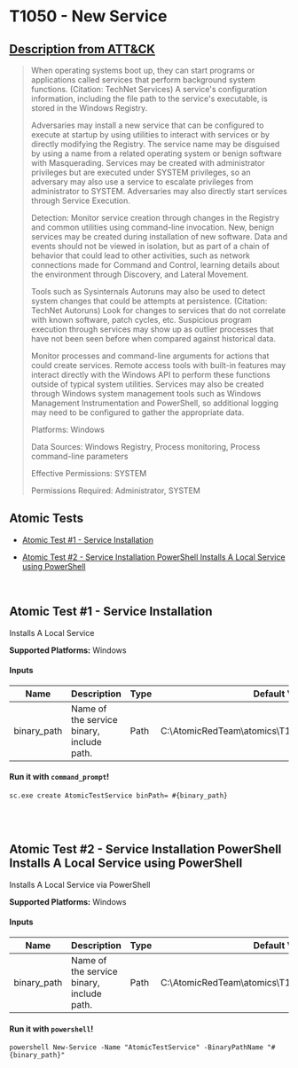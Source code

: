# T1050 - New Service
## [Description from ATT&CK](https://attack.mitre.org/wiki/Technique/T1050)
<blockquote>When operating systems boot up, they can start programs or applications called services that perform background system functions. (Citation: TechNet Services) A service's configuration information, including the file path to the service's executable, is stored in the Windows Registry. 

Adversaries may install a new service that can be configured to execute at startup by using utilities to interact with services or by directly modifying the Registry. The service name may be disguised by using a name from a related operating system or benign software with Masquerading. Services may be created with administrator privileges but are executed under SYSTEM privileges, so an adversary may also use a service to escalate privileges from administrator to SYSTEM. Adversaries may also directly start services through Service Execution.

Detection: Monitor service creation through changes in the Registry and common utilities using command-line invocation. New, benign services may be created during installation of new software. Data and events should not be viewed in isolation, but as part of a chain of behavior that could lead to other activities, such as network connections made for Command and Control, learning details about the environment through Discovery, and Lateral Movement.

Tools such as Sysinternals Autoruns may also be used to detect system changes that could be attempts at persistence. (Citation: TechNet Autoruns) Look for changes to services that do not correlate with known software, patch cycles, etc. Suspicious program execution through services may show up as outlier processes that have not been seen before when compared against historical data.

Monitor processes and command-line arguments for actions that could create services. Remote access tools with built-in features may interact directly with the Windows API to perform these functions outside of typical system utilities. Services may also be created through Windows system management tools such as Windows Management Instrumentation and PowerShell, so additional logging may need to be configured to gather the appropriate data.

Platforms: Windows

Data Sources: Windows Registry, Process monitoring, Process command-line parameters

Effective Permissions: SYSTEM

Permissions Required: Administrator, SYSTEM</blockquote>

## Atomic Tests

- [Atomic Test #1 - Service Installation](#atomic-test-1---service-installation)

- [Atomic Test #2 - Service Installation PowerShell Installs A Local Service using PowerShell](#atomic-test-2---service-installation-powershell-installs-a-local-service-using-powershell)


<br/>

## Atomic Test #1 - Service Installation
Installs A Local Service

**Supported Platforms:** Windows


#### Inputs
| Name | Description | Type | Default Value | 
|------|-------------|------|---------------|
| binary_path | Name of the service binary, include path. | Path | C:\AtomicRedTeam\atomics\T1050\bin\AtomicSerivce.exe|

#### Run it with `command_prompt`!
```
sc.exe create AtomicTestService binPath= #{binary_path}
```
<br/>
<br/>

## Atomic Test #2 - Service Installation PowerShell Installs A Local Service using PowerShell
Installs A Local Service via PowerShell

**Supported Platforms:** Windows


#### Inputs
| Name | Description | Type | Default Value | 
|------|-------------|------|---------------|
| binary_path | Name of the service binary, include path. | Path | C:\AtomicRedTeam\atomics\T1050\bin\AtomicSerivce.exe|

#### Run it with `powershell`!
```
powershell New-Service -Name "AtomicTestService" -BinaryPathName "#{binary_path}"
```
<br/>
